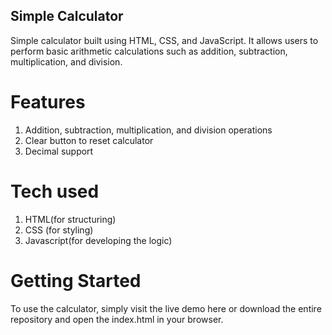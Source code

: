 ## Simple Calculator

Simple  calculator  built using HTML, CSS, and JavaScript. It allows users to perform basic arithmetic calculations such as addition, subtraction, multiplication, and division.

# Features
1. Addition, subtraction, multiplication, and division operations
2. Clear button to reset calculator
3. Decimal support

# Tech used

1. HTML(for structuring)
2. CSS (for styling)
3. Javascript(for developing the logic)


# Getting Started

To use the calculator, simply visit the live demo here or download the entire repository and open the index.html in your browser.


